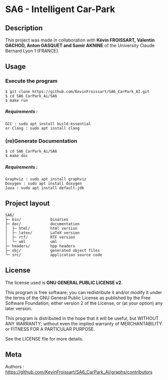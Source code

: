 # SA6 - Intelligent Car-Park

## Description
This project was made in collaboration with **Kévin FROISSART, Valentin GACHOD, Anton GASQUET and Samir AKNINE** of the University Claude Bernard Lyon 1 (FRANCE).

## Usage
### Execute the program
```
$ git clone https://github.com/KevinFroissart/SA6_CarPark_AI.git
$ cd SA6_CarPark_Ai/SA6
$ make run
```

##### Requirements :
```
GCC : sudo apt install build-essential
or Clang : sudo apt install clang
```


### (re)Generate Documentation
```
$ cd SA6_CarPark_Ai/SA6
$ make doc 
```

##### Requirements :
```
Graphviz : sudo apt install graphviz
Doxygen : sudo apt install doxygen
Java : sudo apt install default-jdk
```

Project layout
--------------
    SA6/
    ├─ bin/             binaries
    ├─ doc/             documentation
    │  ├─ html/         html version
    │  ├─ latex/        LaTeX version
    │  ├─ rtf/          RTF version
    │  └─ uml           uml
    ├─ headers/         hpp headers
    ├─ obj/             generated object files
    └─ src/             application source code

## License
The license used is **GNU GENERAL PUBLIC LICENSE v2**.

This program is free software; you can redistribute it and/or modify it under the terms of the GNU General Public License as published by the Free Software Foundation; either version 2 of the License, or (at your option) any later version.

This program is distributed in the hope that it will be useful, but WITHOUT ANY WARRANTY; without even the implied warranty of MERCHANTABILITY or FITNESS FOR A PARTICULAR PURPOSE.

See the LICENSE file for more details.

## Meta
Authors : https://github.com/KevinFroissart/SA6_CarPark_AI/graphs/contributors

